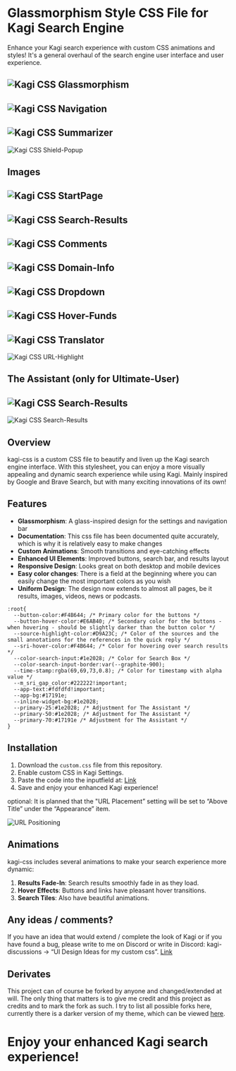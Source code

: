 # Glassmorphism Style CSS File for Kagi Search Engine

Enhance your Kagi search experience with custom CSS animations and styles! It's a general overhaul of the search engine user interface and user experience.

![Kagi CSS Glassmorphism](images/search-results.gif)
---
![Kagi CSS Navigation](images/top-bar.gif)
---
![Kagi CSS Summarizer](images/summarizer.gif)
---
![Kagi CSS Shield-Popup](images/shield-popup.gif)

## Images
![Kagi CSS StartPage](images/startpage.png)
---
![Kagi CSS Search-Results](images/search-results.png)
---
![Kagi CSS Comments](images/update-comments.png)
---
![Kagi CSS Domain-Info](images/update-domain-info.png)
---
![Kagi CSS Dropdown](images/update-dropdown.png)
---
![Kagi CSS Hover-Funds](images/update-hover-interessante-funde.png)
---
![Kagi CSS Translator](images/update-translate-widget.png)
---
![Kagi CSS URL-Highlight](images/update-url-highlight.png)

## The Assistant (only for Ultimate-User)
![Kagi CSS Search-Results](images/update-assistant-sidebar.png)
---
![Kagi CSS Search-Results](images/update-kagi-assistant.png)


## Overview

kagi-css is a custom CSS file to beautify and liven up the Kagi search engine interface. With this stylesheet, you can enjoy a more visually appealing and dynamic search experience while using Kagi. Mainly inspired by Google and Brave Search, but with many exciting innovations of its own!

## Features

- **Glassmorphism**: A glass-inspired design for the settings and navigation bar
- **Documentation**: This css file has been documented quite accurately, which is why it is relatively easy to make changes
- **Custom Animations**: Smooth transitions and eye-catching effects
- **Enhanced UI Elements**: Improved buttons, search bar, and results layout
- **Responsive Design**: Looks great on both desktop and mobile devices
- **Easy color changes**: There is a field at the beginning where you can easily change the most important colors as you wish
- **Uniform Design**: The design now extends to almost all pages, be it results, images, videos, news or podcasts.
  
```
:root{
  --button-color:#F4B644; /* Primary color for the buttons */
  --button-hover-color:#E6AB40; /* Secondary color for the buttons - when hovering - should be slightly darker than the button color */
  --source-highlight-color:#D9A23C; /* Color of the sources and the small annotations for the references in the quick reply */
  --sri-hover-color:#F4B644; /* Color for hovering over search results */
  --color-search-input:#1e2028; /* Color for Search Box */
  --color-search-input-border:var(--graphite-900);
  --time-stamp:rgba(69,69,73,0.8); /* Color for timestamp with alpha value */
  --m_sri_gap_color:#222222!important;
  --app-text:#fdfdfd!important;
  --app-bg:#17191e;
  --inline-widget-bg:#1e2028;
  --primary-25:#1e2028; /* Adjustment for The Assistant */
  --primary-50:#1e2028; /* Adjustment for The Assistant */
  --primary-70:#17191e /* Adjustment for The Assistant */
}
```

## Installation

1. Download the `custom.css` file from this repository.
2. Enable custom CSS in Kagi Settings.
3. Paste the code into the inputfield at: [Link](https://kagi.com/settings?p=custom_css)
4. Save and enjoy your enhanced Kagi experience!

optional: It is planned that the "URL Placement” setting will be set to “Above Title” under the “Appearance” item.

![URL Positioning](images/url-positioning.png)

## Animations

kagi-css includes several animations to make your search experience more dynamic:

1. **Results Fade-In**: Search results smoothly fade in as they load.
2. **Hover Effects**: Buttons and links have pleasant hover transitions.
3. **Search Tiles**: Also have beautiful animations.

## Any ideas / comments?

If you have an idea that would extend / complete the look of Kagi or if you have found a bug, please write to me on Discord or write in Discord: kagi-discussions -> “UI Design Ideas for my custom css”. [Link](https://discord.com/channels/1256077108111868035/1265596713083732060)

## Derivates

This project can of course be forked by anyone and changed/extended at will. The only thing that matters is to give me credit and this project as credits and to mark the fork as such. I try to list all possible forks here, currently there is a darker version of my theme, which can be viewed [here](https://github.com/realrogue/kagi-darker).

# Enjoy your enhanced Kagi search experience!
